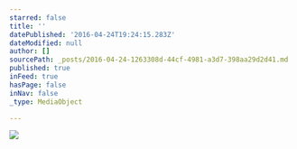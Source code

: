 ```yaml
---
starred: false
title: ''
datePublished: '2016-04-24T19:24:15.283Z'
dateModified: null
author: []
sourcePath: _posts/2016-04-24-1263308d-44cf-4981-a3d7-398aa29d2d41.md
published: true
inFeed: true
hasPage: false
inNav: false
_type: MediaObject

---
```

![](https://the-grid-user-content.s3-us-west-2.amazonaws.com/5fdc0942-2e6f-4a4f-a93b-0dc479211461.jpg)